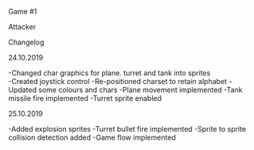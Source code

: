 Game #1

Attacker

Changelog

24.10.2019

-Changed char graphics for plane. turret and tank into sprites  
-Created joystick control
-Re-positioned charset to retain alphabet
-Updated some colours and chars
-Plane movement implemented
-Tank missile fire implemented
-Turret sprite enabled

25.10.2019

-Added explosion sprites
-Turret bullet fire implemented
-Sprite to sprite collision detection added
-Game flow implemented
